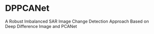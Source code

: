 # DPPCANet
 A Robust Imbalanced SAR Image Change Detection Approach Based on Deep Difference Image and PCANet
